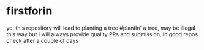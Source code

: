 # firstforin
yo, this repository will lead to planting a tree
#plantin' a tree, may be illegal this way
but i will always provide quality PRs and submission, in good repos
check after a couple of days